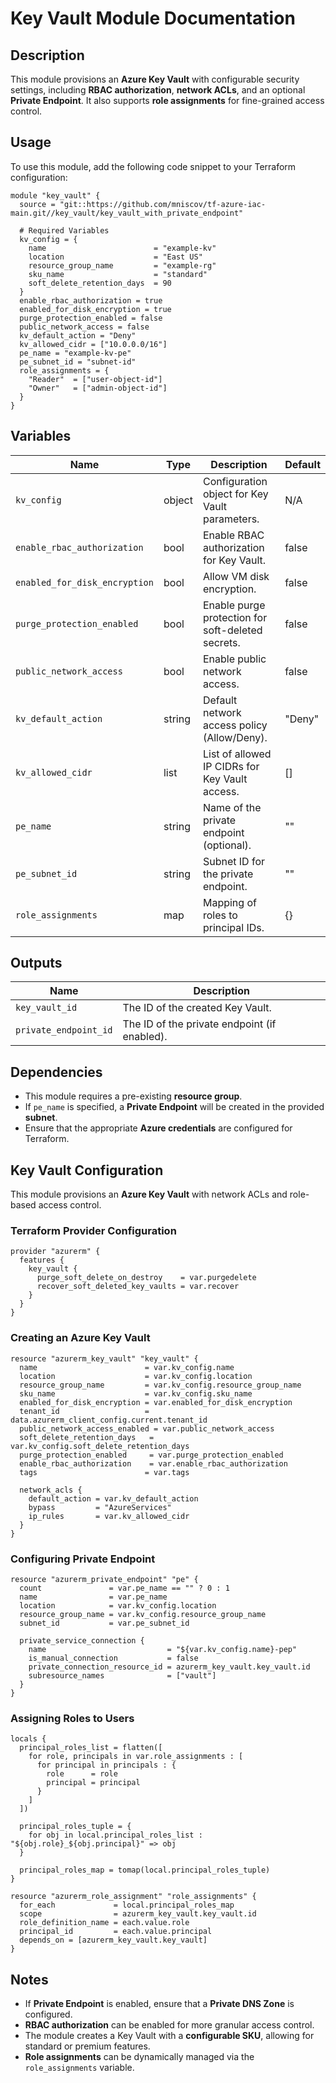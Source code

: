 # Key Vault Module Documentation

## Description
This module provisions an **Azure Key Vault** with configurable security settings, including **RBAC authorization**, **network ACLs**, and an optional **Private Endpoint**. It also supports **role assignments** for fine-grained access control.

## Usage
To use this module, add the following code snippet to your Terraform configuration:

```hcl
module "key_vault" {
  source = "git::https://github.com/mniscov/tf-azure-iac-main.git//key_vault/key_vault_with_private_endpoint"

  # Required Variables
  kv_config = {
    name                        = "example-kv"
    location                    = "East US"
    resource_group_name         = "example-rg"
    sku_name                    = "standard"
    soft_delete_retention_days  = 90
  }
  enable_rbac_authorization = true
  enabled_for_disk_encryption = true
  purge_protection_enabled = false
  public_network_access = false
  kv_default_action = "Deny"
  kv_allowed_cidr = ["10.0.0.0/16"]
  pe_name = "example-kv-pe"
  pe_subnet_id = "subnet-id"
  role_assignments = {
    "Reader"  = ["user-object-id"]
    "Owner"   = ["admin-object-id"]
  }
}
```

## Variables
| Name                          | Type   | Description                                           | Default |
|--------------------------------|--------|-------------------------------------------------------|---------|
| `kv_config`                   | object | Configuration object for Key Vault parameters.        | N/A     |
| `enable_rbac_authorization`   | bool   | Enable RBAC authorization for Key Vault.             | false   |
| `enabled_for_disk_encryption` | bool   | Allow VM disk encryption.                            | false   |
| `purge_protection_enabled`    | bool   | Enable purge protection for soft-deleted secrets.    | false   |
| `public_network_access`       | bool   | Enable public network access.                        | false   |
| `kv_default_action`           | string | Default network access policy (Allow/Deny).          | "Deny"  |
| `kv_allowed_cidr`             | list   | List of allowed IP CIDRs for Key Vault access.       | []      |
| `pe_name`                     | string | Name of the private endpoint (optional).             | ""      |
| `pe_subnet_id`                | string | Subnet ID for the private endpoint.                  | ""      |
| `role_assignments`            | map    | Mapping of roles to principal IDs.                   | {}      |

## Outputs
| Name                  | Description |
|-----------------------|-------------|
| `key_vault_id`       | The ID of the created Key Vault. |
| `private_endpoint_id` | The ID of the private endpoint (if enabled). |

## Dependencies
- This module requires a pre-existing **resource group**.
- If `pe_name` is specified, a **Private Endpoint** will be created in the provided **subnet**.
- Ensure that the appropriate **Azure credentials** are configured for Terraform.

## Key Vault Configuration
This module provisions an **Azure Key Vault** with network ACLs and role-based access control.

### Terraform Provider Configuration
```hcl
provider "azurerm" {
  features {
    key_vault {
      purge_soft_delete_on_destroy    = var.purgedelete
      recover_soft_deleted_key_vaults = var.recover
    }
  }
}
```

### Creating an Azure Key Vault
```hcl
resource "azurerm_key_vault" "key_vault" {
  name                        = var.kv_config.name
  location                    = var.kv_config.location
  resource_group_name         = var.kv_config.resource_group_name
  sku_name                    = var.kv_config.sku_name
  enabled_for_disk_encryption = var.enabled_for_disk_encryption
  tenant_id                   = data.azurerm_client_config.current.tenant_id
  public_network_access_enabled = var.public_network_access
  soft_delete_retention_days   = var.kv_config.soft_delete_retention_days
  purge_protection_enabled     = var.purge_protection_enabled
  enable_rbac_authorization    = var.enable_rbac_authorization
  tags                        = var.tags

  network_acls {
    default_action = var.kv_default_action
    bypass         = "AzureServices"
    ip_rules       = var.kv_allowed_cidr
  }
}
```

### Configuring Private Endpoint
```hcl
resource "azurerm_private_endpoint" "pe" {
  count               = var.pe_name == "" ? 0 : 1
  name                = var.pe_name
  location            = var.kv_config.location
  resource_group_name = var.kv_config.resource_group_name
  subnet_id           = var.pe_subnet_id

  private_service_connection {
    name                           = "${var.kv_config.name}-pep"
    is_manual_connection           = false
    private_connection_resource_id = azurerm_key_vault.key_vault.id
    subresource_names              = ["vault"]
  }
}
```

### Assigning Roles to Users
```hcl
locals {
  principal_roles_list = flatten([
    for role, principals in var.role_assignments : [
      for principal in principals : {
        role      = role
        principal = principal
      }
    ]
  ])

  principal_roles_tuple = {
    for obj in local.principal_roles_list : "${obj.role}_${obj.principal}" => obj
  }

  principal_roles_map = tomap(local.principal_roles_tuple)
}

resource "azurerm_role_assignment" "role_assignments" {
  for_each             = local.principal_roles_map
  scope                = azurerm_key_vault.key_vault.id
  role_definition_name = each.value.role
  principal_id         = each.value.principal
  depends_on = [azurerm_key_vault.key_vault]
}
```

## Notes
- If **Private Endpoint** is enabled, ensure that a **Private DNS Zone** is configured.
- **RBAC authorization** can be enabled for more granular access control.
- The module creates a Key Vault with a **configurable SKU**, allowing for standard or premium features.
- **Role assignments** can be dynamically managed via the `role_assignments` variable.

